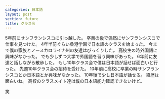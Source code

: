 ```yaml
---
categories: 日本語
layout: post
section: future
title: クラス会
---
```

5年前にサンフランシスコに引っ越した。
卒業の後で偶然にサンフランシスコで仕事を見つけた。
4年半前ぐらい桑港学園で日本語のクラスを始まった。
今まで僕の家族とノースカロライナ州の友達はびっくりした。
高校生の時外国語に興味がなかった。
でも少しずつ大学で外国語を習う興味があった。
6年前に友達と話しながら散歩した。
もし10年クラス会で僕は日本語が話せば面白いと行った。
先週10年クラス会の招待を受けた。
10年前に高校に卒業の時サンフランシスコとか日本語とか興味がなかった。
10年後で少し日本語が話せる。
経歴は面白いね。
高校のクラスメイト達は僕の日本語能力確認できないけど。

笑